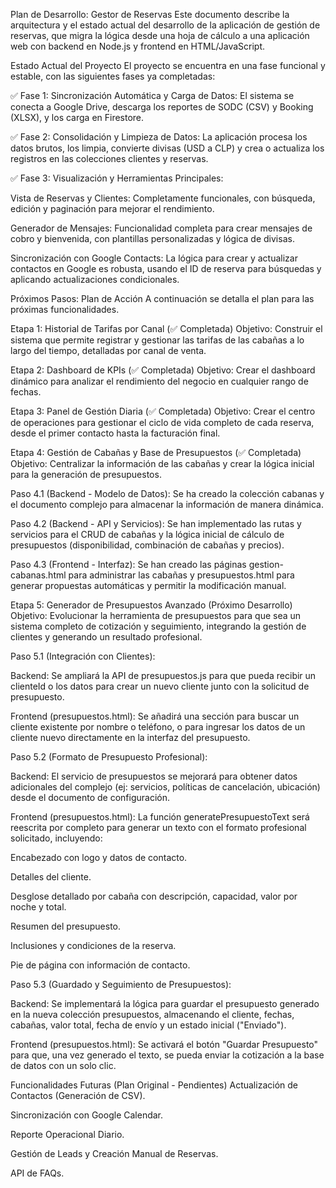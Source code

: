 Plan de Desarrollo: Gestor de Reservas
Este documento describe la arquitectura y el estado actual del desarrollo de la aplicación de gestión de reservas, que migra la lógica desde una hoja de cálculo a una aplicación web con backend en Node.js y frontend en HTML/JavaScript.

Estado Actual del Proyecto
El proyecto se encuentra en una fase funcional y estable, con las siguientes fases ya completadas:

✅ Fase 1: Sincronización Automática y Carga de Datos: El sistema se conecta a Google Drive, descarga los reportes de SODC (CSV) y Booking (XLSX), y los carga en Firestore.

✅ Fase 2: Consolidación y Limpieza de Datos: La aplicación procesa los datos brutos, los limpia, convierte divisas (USD a CLP) y crea o actualiza los registros en las colecciones clientes y reservas.

✅ Fase 3: Visualización y Herramientas Principales:

Vista de Reservas y Clientes: Completamente funcionales, con búsqueda, edición y paginación para mejorar el rendimiento.

Generador de Mensajes: Funcionalidad completa para crear mensajes de cobro y bienvenida, con plantillas personalizadas y lógica de divisas.

Sincronización con Google Contacts: La lógica para crear y actualizar contactos en Google es robusta, usando el ID de reserva para búsquedas y aplicando actualizaciones condicionales.

Próximos Pasos: Plan de Acción
A continuación se detalla el plan para las próximas funcionalidades.

Etapa 1: Historial de Tarifas por Canal (✅ Completada)
Objetivo: Construir el sistema que permite registrar y gestionar las tarifas de las cabañas a lo largo del tiempo, detalladas por canal de venta.

Etapa 2: Dashboard de KPIs (✅ Completada)
Objetivo: Crear el dashboard dinámico para analizar el rendimiento del negocio en cualquier rango de fechas.

Etapa 3: Panel de Gestión Diaria (✅ Completada)
Objetivo: Crear el centro de operaciones para gestionar el ciclo de vida completo de cada reserva, desde el primer contacto hasta la facturación final.

Etapa 4: Gestión de Cabañas y Base de Presupuestos (✅ Completada)
Objetivo: Centralizar la información de las cabañas y crear la lógica inicial para la generación de presupuestos.

Paso 4.1 (Backend - Modelo de Datos): Se ha creado la colección cabanas y el documento complejo para almacenar la información de manera dinámica.

Paso 4.2 (Backend - API y Servicios): Se han implementado las rutas y servicios para el CRUD de cabañas y la lógica inicial de cálculo de presupuestos (disponibilidad, combinación de cabañas y precios).

Paso 4.3 (Frontend - Interfaz): Se han creado las páginas gestion-cabanas.html para administrar las cabañas y presupuestos.html para generar propuestas automáticas y permitir la modificación manual.

Etapa 5: Generador de Presupuestos Avanzado (Próximo Desarrollo)
Objetivo: Evolucionar la herramienta de presupuestos para que sea un sistema completo de cotización y seguimiento, integrando la gestión de clientes y generando un resultado profesional.

Paso 5.1 (Integración con Clientes):

Backend: Se ampliará la API de presupuestos.js para que pueda recibir un clienteId o los datos para crear un nuevo cliente junto con la solicitud de presupuesto.

Frontend (presupuestos.html): Se añadirá una sección para buscar un cliente existente por nombre o teléfono, o para ingresar los datos de un cliente nuevo directamente en la interfaz del presupuesto.

Paso 5.2 (Formato de Presupuesto Profesional):

Backend: El servicio de presupuestos se mejorará para obtener datos adicionales del complejo (ej: servicios, políticas de cancelación, ubicación) desde el documento de configuración.

Frontend (presupuestos.html): La función generatePresupuestoText será reescrita por completo para generar un texto con el formato profesional solicitado, incluyendo:

Encabezado con logo y datos de contacto.

Detalles del cliente.

Desglose detallado por cabaña con descripción, capacidad, valor por noche y total.

Resumen del presupuesto.

Inclusiones y condiciones de la reserva.

Pie de página con información de contacto.

Paso 5.3 (Guardado y Seguimiento de Presupuestos):

Backend: Se implementará la lógica para guardar el presupuesto generado en la nueva colección presupuestos, almacenando el cliente, fechas, cabañas, valor total, fecha de envío y un estado inicial ("Enviado").

Frontend (presupuestos.html): Se activará el botón "Guardar Presupuesto" para que, una vez generado el texto, se pueda enviar la cotización a la base de datos con un solo clic.

Funcionalidades Futuras (Plan Original - Pendientes)
Actualización de Contactos (Generación de CSV).

Sincronización con Google Calendar.

Reporte Operacional Diario.

Gestión de Leads y Creación Manual de Reservas.

API de FAQs.